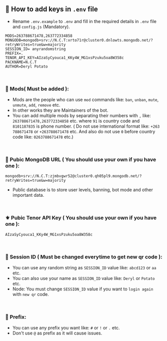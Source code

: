 ## 🧩 How to add keys in `.env` file

- Rename `.env.example` to `.env` and fill in the required details in `.env` file and `config.js` (Mandatory).

```
MODS=263788671478,263772334858
MONGODB=mongodb+srv://N.C.T:xrto71r@cluster0.dnlowts.mongodb.net/?retryWrites=true&w=majority
SESSION_ID= anyrandomstring
PREFIX=.
TENOR_API_KEY=AIzaSyCyouca1_KKy4W_MG1xsPzuku5oa8W358c
PACKNAME=N.C.T
AUTHOR=Deryl Potato
```

<br>

### 🎀 Mods( Must be added ):
- Mods are the people who can use `mod` commands like: `ban`, `unban`, `mute`, `unmute`, `add`, `remove` etc.
- In other works they are Maintainers of the bot.
- You can add multiple mods by separating their numbers with `,` like: `263788671478,263772334858` etc. where `91` is country code and `8101187835` is phone number. ( Do not use international format like: `+263 788671478` or `+263788671478` etc. And also do not use `0` before country code like: `0263788671478` etc.)

<br>

### 🧩 Pubic MongoDB URL ( You should use your own if you have one ):

```
mongodb+srv://N.C.T:zjmbvgwr52@cluster0.qh05pl9.mongodb.net/?retryWrites=true&w=majority
```
- Public database is to store user levels, banning, bot mode and other important data.

<br>

### ⚜️ Pubic Tenor API Key ( You should use your own if you have one ):

```
AIzaSyCyouca1_KKy4W_MG1xsPzuku5oa8W358c
```

<br>

### 💫 Session ID ( Must be changed everytime to get new qr code ):

- You can use any random string as `SESSION_ID` value like: `abcd123` or `aa` etc.
- You can also use your name as `SESSION_ID` value like: `Deryl` or `Potato` etc.
- Node: You must change `SESSION_ID` value if you want to `login again` with `new qr` code.

<br>

### 🏮 Prefix: 

- You can use any prefix you want like: `#` or `!` or `.` etc.
- Don't use `@` as prefix as it will cause issues.
